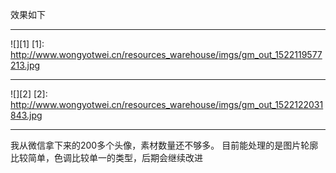 ﻿效果如下
___
![][1]
  [1]: http://www.wongyotwei.cn/resources_warehouse/imgs/gm_out_1522119577213.jpg
___

 ![][2]
  [2]: http://www.wongyotwei.cn/resources_warehouse/imgs/gm_out_1522122031843.jpg

___
我从微信拿下来的200多个头像，素材数量还不够多。
目前能处理的是图片轮廓比较简单，色调比较单一的类型，后期会继续改进